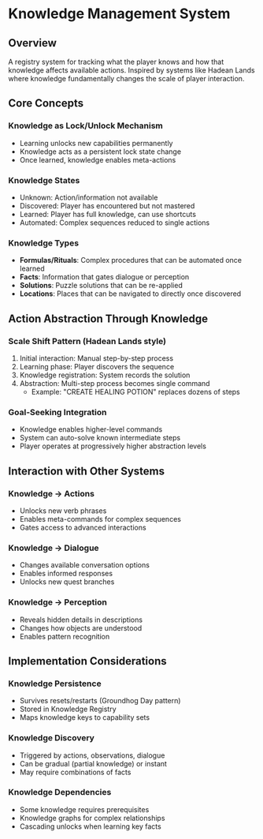 # Knowledge Management System

## Overview
A registry system for tracking what the player knows and how that knowledge affects available actions. Inspired by systems like Hadean Lands where knowledge fundamentally changes the scale of player interaction.

## Core Concepts

### Knowledge as Lock/Unlock Mechanism
- Learning unlocks new capabilities permanently
- Knowledge acts as a persistent lock state change
- Once learned, knowledge enables meta-actions

### Knowledge States
- Unknown: Action/information not available
- Discovered: Player has encountered but not mastered
- Learned: Player has full knowledge, can use shortcuts
- Automated: Complex sequences reduced to single actions

### Knowledge Types
- **Formulas/Rituals**: Complex procedures that can be automated once learned
- **Facts**: Information that gates dialogue or perception
- **Solutions**: Puzzle solutions that can be re-applied
- **Locations**: Places that can be navigated to directly once discovered

## Action Abstraction Through Knowledge

### Scale Shift Pattern (Hadean Lands style)
1. Initial interaction: Manual step-by-step process
2. Learning phase: Player discovers the sequence
3. Knowledge registration: System records the solution
4. Abstraction: Multi-step process becomes single command
   - Example: "CREATE HEALING POTION" replaces dozens of steps

### Goal-Seeking Integration
- Knowledge enables higher-level commands
- System can auto-solve known intermediate steps
- Player operates at progressively higher abstraction levels

## Interaction with Other Systems

### Knowledge → Actions
- Unlocks new verb phrases
- Enables meta-commands for complex sequences
- Gates access to advanced interactions

### Knowledge → Dialogue
- Changes available conversation options
- Enables informed responses
- Unlocks new quest branches

### Knowledge → Perception
- Reveals hidden details in descriptions
- Changes how objects are understood
- Enables pattern recognition

## Implementation Considerations

### Knowledge Persistence
- Survives resets/restarts (Groundhog Day pattern)
- Stored in Knowledge Registry
- Maps knowledge keys to capability sets

### Knowledge Discovery
- Triggered by actions, observations, dialogue
- Can be gradual (partial knowledge) or instant
- May require combinations of facts

### Knowledge Dependencies
- Some knowledge requires prerequisites
- Knowledge graphs for complex relationships
- Cascading unlocks when learning key facts